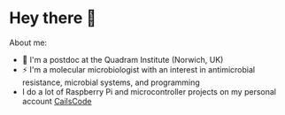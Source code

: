 # Hey there 👋

About me:

- 🧬 I'm a postdoc at the Quadram Institute (Norwich, UK)
- ⚡ I'm a molecular microbiologist with an interest in antimicrobial resistance, microbial systems, and programming
- I do a lot of Raspberry Pi and microcontroller projects on my personal account [CailsCode](https://github.com/CailsCodes)

